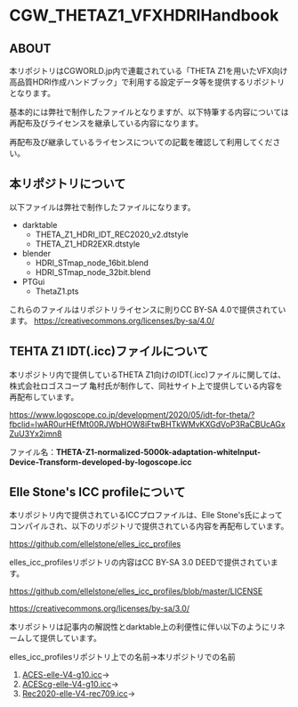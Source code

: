 # CGW_THETAZ1_VFXHDRIHandbook

## ABOUT

本リポジトリはCGWORLD.jp内で連載されている「THETA Z1を用いたVFX向け高品質HDRI作成ハンドブック」で利用する設定データ等を提供するリポジトリとなります。

基本的には弊社で制作したファイルとなりますが、以下特筆する内容については再配布及びライセンスを継承している内容になります。

再配布及び継承しているライセンスについての記載を確認して利用してください。

## 本リポジトリについて

以下ファイルは弊社で制作したファイルになります。

- darktable
  - THETA_Z1_HDRI_IDT_REC2020_v2.dtstyle
  - THETA_Z1_HDR2EXR.dtstyle
- blender
  - HDRI_STmap_node_16bit.blend
  - HDRI_STmap_node_32bit.blend
- PTGui
  - ThetaZ1.pts

これらのファイルはリポジトリライセンスに則りCC BY-SA 4.0で提供されています。
https://creativecommons.org/licenses/by-sa/4.0/


## TEHTA Z1 IDT(.icc)ファイルについて

本リポジトリ内で提供しているTHETA Z1向けのIDT(.icc)ファイルに関しては、株式会社ロゴスコープ 亀村氏が制作して、同社サイト上で提供している内容を再配布しています。

https://www.logoscope.co.jp/development/2020/05/idt-for-theta/?fbclid=IwAR0urHEfMt00RJWbHOW8iFtwBHTkWMvKXGdVoP3RaCBUcAGxZuU3Yx2jmn8

ファイル名：**THETA-Z1-normalized-5000k-adaptation-whiteInput-Device-Transform-developed-by-logoscope.icc**

## Elle Stone's ICC profileについて

本リポジトリ内で提供されているICCプロファイルは、Elle Stone's氏によってコンパイルされ、以下のリポジトリで提供されている内容を再配布しています。

https://github.com/ellelstone/elles_icc_profiles

elles_icc_profilesリポジトリの内容はCC BY-SA 3.0 DEEDで提供されています。

https://github.com/ellelstone/elles_icc_profiles/blob/master/LICENSE

https://creativecommons.org/licenses/by-sa/3.0/

本リポジトリは記事内の解説性とdarktable上の利便性に伴い以下のようにリネームして提供しています。

elles_icc_profilesリポジトリ上での名前→本リポジトリでの名前

1. [ACES-elle-V4-g10.icc](https://github.com/ellelstone/elles_icc_profiles/blob/master/profiles/ACES-elle-V4-g10.icc)→
2. [ACEScg-elle-V4-g10.icc](https://github.com/ellelstone/elles_icc_profiles/blob/master/profiles/ACEScg-elle-V4-g10.icc)→
3. [Rec2020-elle-V4-rec709.icc](https://github.com/ellelstone/elles_icc_profiles/blob/master/profiles/Rec2020-elle-V4-rec709.icc)→
